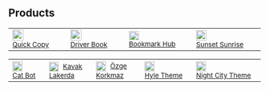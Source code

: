 <h2>Products</h2>

<table>
	<td>
		<img
			height="22"
			width="22"
			align="center"
			src="https://play-lh.googleusercontent.com/cigk4g5HlmZdDajjMVWlHq7dbJ27t-XW2Cbmj4XObPjTkYttaw_yZUrkS_hW6hMUDQ=w240-h480-rw"
		/> 
		<a href="https://play.google.com/store/apps/details?id=com.Kaosc.quickcopy" target="_blank">
			<small>Quick Copy</small>
		</a>
	</td>
	<td>
		<img
			height="22"
			width="22"
			align="center"
			src="https://play-lh.googleusercontent.com/G88arG_WBP0zgCfXsA-sZI1ouHJRirZ37kjI0WhnUgPV4KpUGhiNAQyzveTvE2Gshw=w240-h480-rw"
		/> 
		<a href="https://play.google.com/store/apps/details?id=com.Kaosc.SrcKitab" target="_blank">
			<small>Driver Book</small>
		</a>
	</td>
	<td>
		<img
			height="18"
			width="20"
			align="center"
			src="https://lh3.googleusercontent.com/lSJhZw7pGmXQcUQN4ZO7bLOsXHbLKKslqxrrsvpe2k5Jl8vh6EyZYhR5qO3xYJJyUN9WjcYzLGJaw2X0TePPsMuvDw=s60"
		/> 
		<a href="https://chrome.google.com/webstore/detail/bookmark-hub/eikgkolbokmiboemcnhdpfcpnilkomhd" target="_blank">
			<small>Bookmark Hub</small>
		</a>
	</td>
	<td>
		<img
			height="21"
			width="21"
			align="center"
			src="https://lh3.googleusercontent.com/PFta7M6CCporSkfaWGRIuW-DMk17NzNqmRnd8yK1uda220vn9S_baLgm4nLmlC3RSHkY78gUQk4pfQiivz4cDmPsWQ=s60"
		/> 
		<a href="https://chrome.google.com/webstore/detail/sunset-sunrise/gkfelccnlfiipepkjfmgbkaebppelfma" target="_blank">
			<small>Sunset Sunrise</small>
		</a>
	</td>
</table>
<table>
	<td>
		<img
			height="20"
			width="20"
			align="center"
			src="https://cdn.discordapp.com/avatars/1052869011366477844/2199842be7adbc385b2b70d683cc6e6d.png"
		/> 
		<a href="https://top.gg/bot/1052869011366477844?s=0832d84bff8e3" target="_blank">
			<small>Cat Bot</small>
		</a>
	</td>
	<td>
		<img
			height="19"
			width="19"
			align="center"
			src="https://kavaklakerda.vercel.app/favicon.ico"
		/> 
		<a href="https://kavaklakerda.vercel.app" target="_blank">
			<small>Kavak Lakerda</small>
		</a>
	</td>
	<td>
		<img
			height="20"
			width="20"
			align="center"
			src="https://ozgekorkmaz.net/images/logo-transparent.png"
		/> 
		<a href="https://ozgekorkmaz.net" target="_blank">
			<small>Özge Korkmaz</small>
		</a>
	</td>
	<td>
		<img
			height="20"
			width="20"
			align="center"
			src="https://kaosc.gallerycdn.vsassets.io/extensions/kaosc/hyle/0.4.2/1747780119119/Microsoft.VisualStudio.Services.Icons.Default"
		/> 
		<a href="https://marketplace.visualstudio.com/items?itemName=Kaosc.hyle" target="_blank">
			<small>Hyle Theme</small>
		</a>
	</td>
	<td>
		<img
			height="20"
			width="20"
			align="center"
			src="https://lh3.googleusercontent.com/ak-3vc_3akW-gNaXSWtzMzbEhyUiSj7DfSn93ssFyZPhGsFZZTmT6lkXe-bw9azifLUgB272tP1vBte-axssG6ELySQ=s60"
		/> 
		<a href="https://chromewebstore.google.com/detail/night-city/hbgdgmaingeagmgmcfjpfndeamciggbl" target="_blank">
			<small>Night City Theme</small>
		</a>
	</td>
</table>
